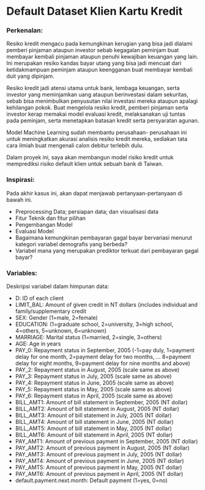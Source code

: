 # Default Dataset Klien Kartu Kredit

### Perkenalan:
Resiko kredit mengacu pada kemungkinan kerugian yang bisa jadi dialami pemberi pinjaman ataupun investor sebab kegagalan peminjam buat membayar kembali pinjaman ataupun penuhi kewajiban keuangan yang lain. Ini merupakan resiko kandas bayar utang yang bisa jadi mencuat dari ketidakmampuan peminjam ataupun keengganan buat membayar kembali duit yang dipinjam.

Resiko kredit jadi atensi utama untuk bank, lembaga keuangan, serta investor yang meminjamkan uang ataupun berinvestasi dalam sekuritas, sebab bisa menimbulkan penyusutan nilai investasi mereka ataupun apalagi kehilangan pokok. Buat mengelola resiko kredit, pemberi pinjaman serta investor kerap memakai model evaluasi kredit, melaksanakan uji tuntas pada peminjam, serta menetapkan batasan kredit serta persyaratan agunan.

Model Machine Learning sudah membantu perusahaan- perusahaan ini untuk meningkatkan akurasi analisis resiko kredit mereka, sediakan tata cara ilmiah buat mengenali calon debitur terlebih dulu.

Dalam proyek ini, saya akan membangun model risiko kredit untuk memprediksi risiko default klien untuk sebuah bank di Taiwan.

### Inspirasi:
Pada akhir kasus ini, akan dapat menjawab pertanyaan-pertanyaan di bawah ini.

- Preprocessing Data; persiapan data; dan visualisasi data
- Fitur Teknik dan fitur pilihan
- Pengembangan Model
- Evaluasi Model
- Bagaimana kemungkinan pembayaran gagal bayar bervariasi menurut kategori variabel demografis yang berbeda?
- Variabel mana yang merupakan prediktor terkuat dari pembayaran gagal bayar?

### Variables:
Deskripsi variabel dalam himpunan data:

- D: ID of each client
- LIMIT_BAL: Amount of given credit in NT dollars (includes individual and family/supplementary credit
- SEX: Gender (1=male, 2=female)
- EDUCATION: (1=graduate school, 2=university, 3=high school, 4=others, 5=unknown, 6=unknown)
- MARRIAGE: Marital status (1=married, 2=single, 3=others)
- AGE: Age in years
- PAY_0: Repayment status in September, 2005 (-1=pay duly, 1=payment delay for one month, 2=payment delay for two months, ... 8=payment delay for eight months, 9=payment delay for nine months and above)
- PAY_2: Repayment status in August, 2005 (scale same as above)
- PAY_3: Repayment status in July, 2005 (scale same as above)
- PAY_4: Repayment status in June, 2005 (scale same as above)
- PAY_5: Repayment status in May, 2005 (scale same as above)
- PAY_6: Repayment status in April, 2005 (scale same as above)
- BILL_AMT1: Amount of bill statement in September, 2005 (NT dollar)
- BILL_AMT2: Amount of bill statement in August, 2005 (NT dollar)
- BILL_AMT3: Amount of bill statement in July, 2005 (NT dollar)
- BILL_AMT4: Amount of bill statement in June, 2005 (NT dollar)
- BILL_AMT5: Amount of bill statement in May, 2005 (NT dollar)
- BILL_AMT6: Amount of bill statement in April, 2005 (NT dollar)
- PAY_AMT1: Amount of previous payment in September, 2005 (NT dollar)
- PAY_AMT2: Amount of previous payment in August, 2005 (NT dollar)
- PAY_AMT3: Amount of previous payment in July, 2005 (NT dollar)
- PAY_AMT4: Amount of previous payment in June, 2005 (NT dollar)
- PAY_AMT5: Amount of previous payment in May, 2005 (NT dollar)
- PAY_AMT6: Amount of previous payment in April, 2005 (NT dollar)
- default.payment.next.month: Default payment (1=yes, 0=no)
